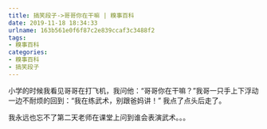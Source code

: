 ```yaml
---
title: 搞笑段子->哥哥你在干嘛 | 糗事百科
date: 2019-11-18 18:34:33
urlname: 163b561e0f6f87c2e839ccaf3c3488f2
tags: 
- 糗事百科
categories:
- 糗事百科
- 搞笑段子
---
```

小学的时候我看见哥哥在打飞机，我问他：“哥哥你在干嘛？”我哥一只手上下浮动一边不耐烦的回到：“我在练武术，别跟爸妈讲！” 我点了点头后走了。

我永远也忘不了第二天老师在课堂上问到谁会表演武术。。。


